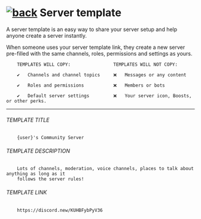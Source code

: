 # [![back](https://cdn.discordapp.com/emojis/887168885747511396?size=32)](https://reper2.github.io/Downloadable-Files/discord/guilds/771861170256085023) Server template
A server template is an easy way to share your server setup and help anyone create a server instantly.

When someone uses your server template link, they create a new server pre-filled with the same channels, roles,
permissions and settings as yours.
	
		TEMPLATES WILL COPY:				TEMPLATES WILL NOT COPY:
		
		✔	Channels and channel topics		❌	Messages or any content
		
		✔	Roles and permissions			❌	Members or bots
		
		✔	Default server settings			❌	Your server icon, Boosts, or other perks.
---
###### TEMPLATE TITLE	
		{user}'s Community Server
###### TEMPLATE DESCRIPTION
		Lots of channels, moderation, voice channels, places to talk about anything as long as it
		follows the server rules!
 ###### TEMPLATE LINK
		https://discord.new/KUHBFybPyV36
